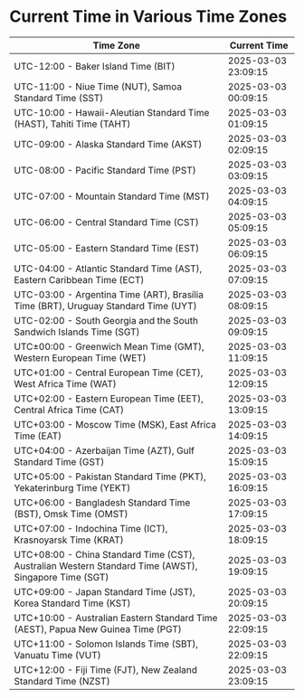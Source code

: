 # Current Time in Various Time Zones

| Time Zone | Current Time |
|-----------|--------------|
| UTC-12:00 - Baker Island Time (BIT) | 2025-03-03 23:09:15 |
| UTC-11:00 - Niue Time (NUT), Samoa Standard Time (SST) | 2025-03-03 00:09:15 |
| UTC-10:00 - Hawaii-Aleutian Standard Time (HAST), Tahiti Time (TAHT) | 2025-03-03 01:09:15 |
| UTC-09:00 - Alaska Standard Time (AKST) | 2025-03-03 02:09:15 |
| UTC-08:00 - Pacific Standard Time (PST) | 2025-03-03 03:09:15 |
| UTC-07:00 - Mountain Standard Time (MST) | 2025-03-03 04:09:15 |
| UTC-06:00 - Central Standard Time (CST) | 2025-03-03 05:09:15 |
| UTC-05:00 - Eastern Standard Time (EST) | 2025-03-03 06:09:15 |
| UTC-04:00 - Atlantic Standard Time (AST), Eastern Caribbean Time (ECT) | 2025-03-03 07:09:15 |
| UTC-03:00 - Argentina Time (ART), Brasília Time (BRT), Uruguay Standard Time (UYT) | 2025-03-03 08:09:15 |
| UTC-02:00 - South Georgia and the South Sandwich Islands Time (SGT) | 2025-03-03 09:09:15 |
| UTC±00:00 - Greenwich Mean Time (GMT), Western European Time (WET) | 2025-03-03 11:09:15 |
| UTC+01:00 - Central European Time (CET), West Africa Time (WAT) | 2025-03-03 12:09:15 |
| UTC+02:00 - Eastern European Time (EET), Central Africa Time (CAT) | 2025-03-03 13:09:15 |
| UTC+03:00 - Moscow Time (MSK), East Africa Time (EAT) | 2025-03-03 14:09:15 |
| UTC+04:00 - Azerbaijan Time (AZT), Gulf Standard Time (GST) | 2025-03-03 15:09:15 |
| UTC+05:00 - Pakistan Standard Time (PKT), Yekaterinburg Time (YEKT) | 2025-03-03 16:09:15 |
| UTC+06:00 - Bangladesh Standard Time (BST), Omsk Time (OMST) | 2025-03-03 17:09:15 |
| UTC+07:00 - Indochina Time (ICT), Krasnoyarsk Time (KRAT) | 2025-03-03 18:09:15 |
| UTC+08:00 - China Standard Time (CST), Australian Western Standard Time (AWST), Singapore Time (SGT) | 2025-03-03 19:09:15 |
| UTC+09:00 - Japan Standard Time (JST), Korea Standard Time (KST) | 2025-03-03 20:09:15 |
| UTC+10:00 - Australian Eastern Standard Time (AEST), Papua New Guinea Time (PGT) | 2025-03-03 22:09:15 |
| UTC+11:00 - Solomon Islands Time (SBT), Vanuatu Time (VUT) | 2025-03-03 22:09:15 |
| UTC+12:00 - Fiji Time (FJT), New Zealand Standard Time (NZST) | 2025-03-03 23:09:15 |

